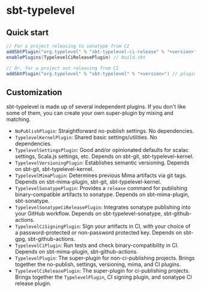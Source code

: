 # sbt-typelevel

## Quick start
```scala
// For a project releasing to sonatype from CI
addSbtPlugin("org.typelevel" % "sbt-typelevel-ci-release" % "<version>") // plugins.sbt
enablePlugins(TypelevelCiReleasePlugin) // build.sbt

// Or, for a project not releasing from CI
addSbtPlugin("org.typelevel" % "sbt-typelevel" % "<version>") // plugins.sbt
```

## Customization

sbt-typelevel is made up of several independent plugins. If you don't like some of them, you can create your own super-plugin by mixing and matching.

- `NoPublishPlugin`: Straightforward no-publish settings. No dependencies.
- `TypelevelKernelPlugin`: Shared basic settings/utilities. No dependencies.
- `TypelevelSettingsPlugin`: Good and/or opinionated defaults for scalac settings, Scala.js settings, etc. Depends on sbt-git, sbt-typelevel-kernel.
- `TypelevelVersioningPlugin`: Establishes semantic versioning. Depends on sbt-git, sbt-typelevel-kernel.
- `TypelevelMimaPlugin`: Determines previous Mima artifacts via git tags. Depends on sbt-mima-plugin, sbt-git, sbt-typelevel-kernel.
- `TypelevelSonatypePlugin`: Provides a `release` command for publishing binary-compatible artifacts to sonatype. Depends on sbt-mima-plugin, sbt-sonatype.
- `TypelevelSonatypeCiReleasePlugin`: Integrates sonatype publishing into your GitHub workflow. Depends on sbt-typelevel-sonatype, sbt-github-actions.
- `TypelevelCiSigningPlugin`: Sign your artifacts in CI, with your choice of a password-protected or non-password protected key. Depends on sbt-gpg, sbt-github-actions.
- `TypelevelCiPlugin`: Run tests and check binary-compatibility in CI. Depends on sbt-mima-plugin, sbt-github-actions.
- `TypelevelPlugin`: The super-plugin for non-ci-publishing projects. Brings together the no-publish, settings, versioning, mima, and CI plugins.
- `TypelevelCiReleasePlugin`: The super-plugin for ci-publishing projects. Brings together the `TypelevelPlugin`, CI signing plugin, and sonatype CI release plugin.
